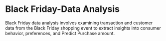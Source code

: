 # Black Friday-Data Analysis
Black Friday data analysis involves examining transaction and customer data from the Black Friday shopping event to extract insights into consumer behavior, preferences, and Predict Purchase amount.
